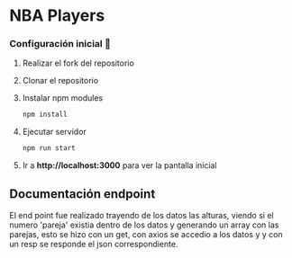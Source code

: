 # NBA Players

### Configuración inicial 🔧

1. Realizar el fork del repositorio

2. Clonar el repositorio

3. Instalar npm modules
   ```bash
   npm install
   ```
4. Ejecutar servidor
   ```bash
   npm run start
   ```
5. Ir a **http://localhost:3000** para ver la pantalla inicial

## Documentación endpoint

El end point fue realizado trayendo de los datos las alturas, viendo si el numero 'pareja' existia dentro de los datos y generando un array con las parejas, esto se hizo con un get, con axios se accedio a los datos y y con un resp se responde el json correspondiente.
